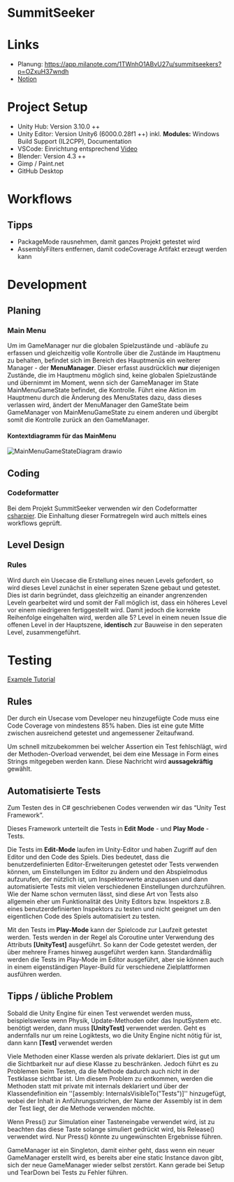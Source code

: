 # SummitSeeker

# Links
 - Planung: https://app.milanote.com/1TWnhO1ABvU27u/summitseekers?p=OZxuH37wndh
 - [Notion](https://www.notion.so/Startseite-148bd82e1ce981cda604d8646e280fa9?pvs=13)

# Project Setup
- Unity Hub: Version 3.10.0 ++
- Unity Editor: Version Unity6 (6000.0.28f1 ++) inkl. __Modules:__ Windows Build Support (IL2CPP), Documentation
- VSCode: Einrichtung entsprechend [Video](https://www.youtube.com/watch?v=ihVAKiJdd40&t=282s)
- Blender: Version 4.3 ++
- Gimp / Paint.net
- GitHub Desktop

# Workflows
## Tipps
- PackageMode rausnehmen, damit ganzes Projekt getestet wird
- AssemblyFilters entfernen, damit codeCoverage Artifakt erzeugt werden kann

# Development
## Planing
### Main Menu
Um im GameManager nur die globalen Spielzustände und -abläufe zu erfassen und gleichzeitig volle Kontrolle über die Zustände im Hauptmenu zu behalten, befindet sich im Bereich des Hauptmenüs ein weiterer Manager - der __MenuManager__. Dieser erfasst ausdrücklich __nur__ diejenigen Zustände, die im Hauptmenu möglich sind, keine globalen Spielzustände und übernimmt im Moment, wenn sich der GameManager im State MainMenuGameState befindet, die Kontrolle. Führt eine Aktion im Hauptmenu durch die Änderung des MenuStates dazu, dass dieses verlassen wird, ändert der MenuManager den GameState beim GameManager von MainMenuGameState zu einem anderen und übergibt somit die Kontrolle zurück an den GameManager.

#### Kontextdiagramm für das MainMenu
![MainMenuGameStateDiagram drawio](https://github.com/user-attachments/assets/8128edbe-3529-47a7-82ea-4d644496f459)


## Coding
### Codeformatter
Bei dem Projekt SummitSeeker verwenden wir den Codeformatter [csharpier](https://csharpier.com).
Die Einhaltung dieser Formatregeln wird auch mittels eines workflows geprüft.
## Level Design
### Rules
Wird durch ein Usecase die Erstellung eines neuen Levels gefordert, so wird dieses Level zunächst in einer seperaten Szene gebaut und getestet. Dies ist darin begründet, dass gleichzeitig an einander angrenzenden Leveln gearbeitet wird und somit der Fall möglich ist, dass ein höheres Level vor einem niedrigeren fertiggestellt wird. 
Damit jedoch die korrekte Reihenfolge eingehalten wird, werden alle 5? Level in einem neuen Issue die offenen Level in der Hauptszene, __identisch__ zur Bauweise in den seperaten Level, zusammengeführt.

# Testing
[Example Tutorial](https://www.kodeco.com/38240193-introduction-to-unity-unit-testing)
## Rules
Der durch ein Usecase vom Developer neu hinzugefügte Code muss eine Code Coverage von mindestens 85% haben. Dies ist eine gute Mitte zwischen ausreichend getestet und angemessener Zeitaufwand. 

Um schnell mitzubekommen bei welcher Assertion ein Test fehlschlägt, wird der Methoden-Overload verwendet, bei dem eine Message in Form eines Strings mitgegeben werden kann. Diese Nachricht wird **aussagekräftig** gewählt.

## Automatisierte Tests
Zum Testen des in C# geschriebenen Codes verwenden wir das “Unity Test Framework”.

Dieses Framework unterteilt die Tests in **Edit Mode** - und **Play Mode** - Tests.

Die Tests im **Edit-Mode** laufen im Unity-Editor und haben Zugriff auf den Editor und den Code des Spiels. Dies bedeutet, dass die benutzerdefinierten Editor-Erweiterungen getestet oder Tests verwenden können, um Einstellungen im Editor zu ändern und den Abspielmodus aufzurufen, der nützlich ist, um Inspektorwerte anzupassen und dann automatisierte Tests mit vielen verschiedenen Einstellungen durchzuführen.
Wie der Name schon vermuten lässt, sind diese Art von Tests also allgemein eher um Funktionalität des Unity Editors bzw. Inspektors z.B. eines benutzerdefinierten Inspektors zu testen und nicht geeignet um den eigentlichen Code des Spiels automatisiert zu testen.


Mit den Tests im **Play-Mode** kann der Spielcode zur Laufzeit getestet werden. Tests werden in der Regel als Coroutine unter Verwendung des Attributs **[UnityTest]** ausgeführt. So kann der Code getestet werden, der über mehrere Frames hinweg ausgeführt werden kann. Standardmäßig werden die Tests im Play-Mode im Editor ausgeführt, aber sie können auch in einem eigenständigen Player-Build für verschiedene Zielplattformen ausführen werden.

## Tipps / übliche Problem
Sobald die Unity Engine für einen Test verwendet werden muss, beispielsweise wenn Physik, Update-Methoden oder das InputSystem etc. benötigt werden, dann muss **[UnityTest]** verwendet werden. Geht es andernfalls nur um reine Logiktests, wo die Unity Engine nicht nötig für ist, dann kann **[Test]** verwendet werden

Viele Methoden einer Klasse werden als private deklariert. Dies ist gut um die Sichtbarkeit nur auf diese Klasse zu beschränken. Jedoch führt es zu Problemen beim Testen, da die Methode dadurch auch nicht in der Testklasse sichtbar ist. Um diesem Problem zu entkommen, werden die Methoden statt mit private mit internals deklariert und über der Klassendefinition ein ''[assembly: InternalsVisibleTo("Tests")]'' hinzugefügt, wobei der Inhalt in Anführungsstrichen, der Name der Assembly ist in dem der Test liegt, der die Methode verwenden möchte.

Wenn Press() zur Simulation einer Tasteneingabe verwendet wird, ist zu beachten das diese Taste solange simuliert gedrückt wird, bis Release() verwendet wird. Nur Press() könnte zu ungewünschten Ergebnisse führen.

GameManager ist ein Singleton, damit einher geht, dass wenn ein neuer GameManager erstellt wird, es bereits aber eine static Instance davon gibt, sich der neue GameManager wieder selbst zerstört. Kann gerade bei Setup und TearDown bei Tests zu Fehler führen.
